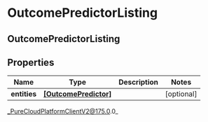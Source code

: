 # OutcomePredictorListing

## OutcomePredictorListing

## Properties

|Name | Type | Description | Notes|
|------------ | ------------- | ------------- | -------------|
| **entities** | [**[OutcomePredictor]**]([OutcomePredictor]) |  | [optional] |



_PureCloudPlatformClientV2@175.0.0_
